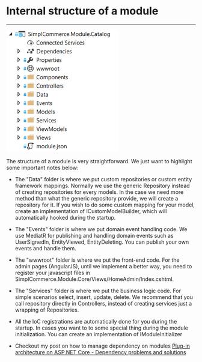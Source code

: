# Internal structure of a module

---

![Internal module structure](images/module-internal.png)

The structure of a module is very straightforward. We just want to highlight some important notes below:

- The "Data" folder is where we put custom repositories or custom entity framework mappings. Normally we use the generic Repository<ModelName> instead of creating repositories for every models. In the case we need more method than what the generic repository provide, we will create a repository for it. If you wish to do some custom mapping for your model, create an implementation of ICustomModelBuilder, which will automatically hooked during the startup.

- The "Events" folder is where we put domain event handling code. We use MediatR for publishing and handling domain events such as UserSignedIn, EntityViewed, EntityDeleting. You can publish your own events and handle them.

- The "wwwroot" folder is where we put the front-end code. For the admin pages (AngularJS), until we implement a better way, you need to register your javascript files in SimplCommerce.Module.Core/Views/HomeAdmin/Index.cshtml.

- The "Services" folder is where we put the business logic code. For simple scenarios select, insert, update, delete. We recommend that you call repository directly in Controllers, instead of creating services just a wrapping of Repositories.

- All the IoC registrations are automatically done for you during the startup. In cases you want to to some special thing during the module initialization. You can create an implementation of IModuleInitializer

- Checkout my post on how to manage dependency on modules [Plug-in architecture on ASP.NET Core - Dependency problems and solutions](https://thienn.com/plug-in-architecture-on-aspnetcore-dependency-problems-solutions)
